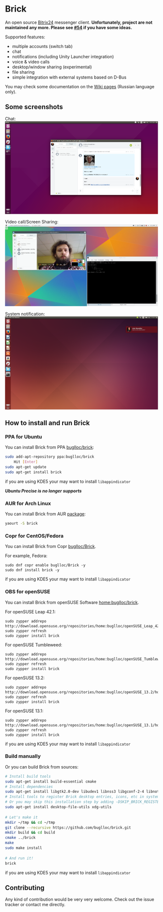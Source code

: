 Brick
=====

An open source [Bitrix24](https://www.bitrix24.com/) messenger client.
**Unfortunately, project are not maintained any more. Please see [#54](https://github.com/buglloc/brick/issues/54) if you have some ideas.**

Supported features:
  - multiple accounts (switch tab)
  - chat
  - notifications (including Unity Launcher integration)
  - voice & video calls
  - desktop/window sharing (experimental)
  - file sharing
  - simple integration with external systems based on D-Bus

You may check some documentation on the [Wiki pages](https://github.com/buglloc/brick/wiki) (Russian language only).

## Some screenshots

Chat:
![Chat](/doc/chat.png?raw=true&v=2)

Video call/Screen Sharing:
![Video](/doc/video.png?raw=true)

System notification:
![Notify](/doc/notify.png?raw=true)


## How to install and run Brick

### PPA for Ubuntu
You can install Brick from PPA [buglloc/brick](https://launchpad.net/~buglloc/+archive/ubuntu/brick):
```bash
sudo add-apt-repository ppa:buglloc/brick
    Hit [Enter]
sudo apt-get update
sudo apt-get install brick
```
if you are using KDE5 your may want to install `libappindicator`

***Ubuntu Precise is no longer supports***

### AUR for Arch Linux
You can install Brick from AUR [package](https://aur.archlinux.org/packages/brick/):
```bash
yaourt -S brick
```

### Copr for CentOS/Fedora
You can install Brick from Copr [buglloc/Brick](https://copr.fedoraproject.org/coprs/buglloc/Brick/).

For example, Fedora:
```plain
sudo dnf copr enable buglloc/Brick -y
sudo dnf install brick -y
```
if you are using KDE5 your may want to install `libappindicator`

### OBS for openSUSE
You can install Brick from openSUSE Software [home:buglloc/brick](https://build.opensuse.org/package/show/home:buglloc/brick).

For openSUSE Leap 42.1:
```plain
sudo zypper addrepo http://download.opensuse.org/repositories/home:buglloc/openSUSE_Leap_42.1/home:buglloc.repo
sudo zypper refresh
sudo zypper install brick
````
For openSUSE Tumbleweed:
```plain
sudo zypper addrepo http://download.opensuse.org/repositories/home:buglloc/openSUSE_Tumbleweed/home:buglloc.repo
sudo zypper refresh
sudo zypper install brick
```
For openSUSE 13.2:
```plain
sudo zypper addrepo http://download.opensuse.org/repositories/home:buglloc/openSUSE_13.2/home:buglloc.repo
sudo zypper refresh
sudo zypper install brick
```
For openSUSE 13.1:
```plain
sudo zypper addrepo http://download.opensuse.org/repositories/home:buglloc/openSUSE_13.1/home:buglloc.repo
sudo zypper refresh
sudo zypper install brick
```
if you are using KDE5 your may want to install `libappindicator`

### Build manually
Or you can build Brick from sources:
```bash
# Install build tools
sudo apt-get install build-essential cmake
# Install dependencies
sudo apt-get install libgtk2.0-dev libudev1 libnss3 libgconf-2-4 libnotify-dev libxss-dev
# Install tools to register Brick desktop entries, icons, etc in system
# Or you may skip this installation step by adding -DSKIP_BRICK_REGISTER=1 to cmake
sudo apt-get install desktop-file-utils xdg-utils

# Let's make it
mkdir ~/tmp && cd ~/tmp
git clone --recursive https://github.com/buglloc/brick.git
mkdir build && cd build
cmake ../brick
make
sudo make install

# And run it!
brick
```
if you are using KDE5 your may want to install `libappindicator`

##  Contributing

Any kind of contribution would be very very welcome. Check out the issue tracker or contact me directly.

